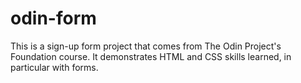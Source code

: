 # odin-form

This is a sign-up form project that comes from The Odin Project's Foundation course. It demonstrates HTML and CSS skills learned, in particular with forms.